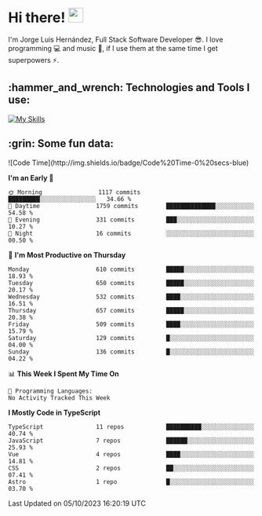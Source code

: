 <h1 align="left">
 <abc>
  <br>Hi there! <img src="https://user-images.githubusercontent.com/42378118/110234147-e3259600-7f4e-11eb-95be-0c4047144dea.gif" width="30"><br>
 </abc>
</h1>

I'm Jorge Luis Hernández, Full Stack Software Developer :sunglasses:. I love programming :computer: and music :musical_score:, if I use them at the same time I get superpowers :zap:. 


<h2 align="left">:hammer_and_wrench: Technologies and Tools I use:</h2>

[![My Skills](https://skillicons.dev/icons?i=js,ts,html,css,py,vue,react,next,nest,postgres,mysql)](https://skillicons.dev)

<h2 align="left">:grin: Some fun data:</h2>
<!--START_SECTION:waka-->
![Code Time](http://img.shields.io/badge/Code%20Time-0%20secs-blue)

**I'm an Early 🐤** 

```text
🌞 Morning                1117 commits        █████████░░░░░░░░░░░░░░░░   34.66 % 
🌆 Daytime                1759 commits        ██████████████░░░░░░░░░░░   54.58 % 
🌃 Evening                331 commits         ███░░░░░░░░░░░░░░░░░░░░░░   10.27 % 
🌙 Night                  16 commits          ░░░░░░░░░░░░░░░░░░░░░░░░░   00.50 % 
```
📅 **I'm Most Productive on Thursday** 

```text
Monday                   610 commits         █████░░░░░░░░░░░░░░░░░░░░   18.93 % 
Tuesday                  650 commits         █████░░░░░░░░░░░░░░░░░░░░   20.17 % 
Wednesday                532 commits         ████░░░░░░░░░░░░░░░░░░░░░   16.51 % 
Thursday                 657 commits         █████░░░░░░░░░░░░░░░░░░░░   20.38 % 
Friday                   509 commits         ████░░░░░░░░░░░░░░░░░░░░░   15.79 % 
Saturday                 129 commits         █░░░░░░░░░░░░░░░░░░░░░░░░   04.00 % 
Sunday                   136 commits         █░░░░░░░░░░░░░░░░░░░░░░░░   04.22 % 
```


📊 **This Week I Spent My Time On** 

```text
💬 Programming Languages: 
No Activity Tracked This Week
```

**I Mostly Code in TypeScript** 

```text
TypeScript               11 repos            ██████████░░░░░░░░░░░░░░░   40.74 % 
JavaScript               7 repos             ██████░░░░░░░░░░░░░░░░░░░   25.93 % 
Vue                      4 repos             ████░░░░░░░░░░░░░░░░░░░░░   14.81 % 
CSS                      2 repos             ██░░░░░░░░░░░░░░░░░░░░░░░   07.41 % 
Astro                    1 repo              █░░░░░░░░░░░░░░░░░░░░░░░░   03.70 % 
```




 Last Updated on 05/10/2023 16:20:19 UTC
<!--END_SECTION:waka-->
